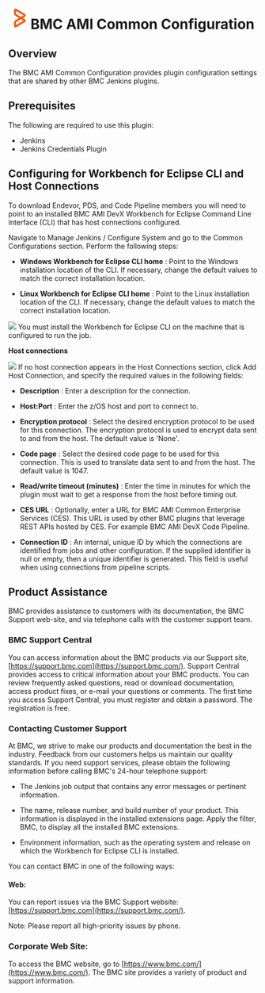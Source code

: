 # <img src="images/bmc_brandmark.png" width="45" height="45">BMC AMI Common Configuration

## Overview

The BMC AMI Common Configuration provides plugin configuration settings that are shared by other BMC Jenkins plugins.

## Prerequisites

The following are required to use this plugin:
- Jenkins
- Jenkins Credentials Plugin

## Configuring for Workbench for Eclipse CLI and Host Connections

To download Endevor, PDS, and Code Pipeline members you will need to point to an installed BMC AMI DevX Workbench for Eclipse Command Line Interface (CLI) that has host connections configured.

Navigate to Manage Jenkins / Configure System and go to the Common Configurations section. Perform the following steps:

- **Windows Workbench for Eclipse CLI home** : Point to the Windows installation location of the CLI. If necessary, change the default values to match the correct installation location.

- **Linux Workbench for Eclipse CLI home** : Point to the Linux installation location of the CLI. If necessary, change the default values to match the correct installation location.

![](docs/images/info.svg) You must install the Workbench for Eclipse CLI on the machine that is configured to run the job.

**Host connections**

![](docs/images/info.svg) If no host connection appears in the Host Connections section, click Add Host Connection, and specify the required values in the following fields:

- **Description** : Enter a description for the connection.

- **Host:Port** : Enter the z/OS host and port to connect to.

- **Encryption protocol** : Select the desired encryption protocol to be used for this connection. The encryption protocol is used to encrypt data sent to and from the host. The default value is \'None\'.

- **Code page** : Select the desired code page to be used for this connection. This is used to translate data sent to and from the host. The default value is 1047.

- **Read/write timeout (minutes)** : Enter the time in minutes for which the plugin must wait to get a response from the host before timing out.

- **CES URL** : Optionally, enter a URL for BMC AMI Common Enterprise Services (CES). This URL is used by other BMC plugins that leverage REST APIs hosted by CES. For example BMC AMI DevX Code Pipeline.

- **Connection ID** : An internal, unique ID by which the connections are identified from jobs and other configuration. If the supplied identifier is null or empty, then a unique identifier is generated. This field is useful when using connections from pipeline scripts.

## Product Assistance

BMC provides assistance to customers with its documentation, the BMC Support web-site, and via telephone calls with the customer support team.

### BMC Support Central

You can access information about the BMC products via our Support site, [https://support.bmc.com](https://support.bmc.com/). Support Central provides access to critical information about your BMC products. You can review frequently asked questions, read or download documentation, access product fixes, or e-mail your questions or comments. The first time you access Support Central, you must register and obtain a password. The registration is free.

### Contacting Customer Support

At BMC, we strive to make our products and documentation the best in the industry. Feedback from our customers helps us maintain our quality standards. If you need support services, please obtain the following information before calling BMC\'s 24-hour telephone support:

- The Jenkins job output that contains any error messages or pertinent information.

- The name, release number, and build number of your product. This information is displayed in the installed extensions page. Apply the filter, BMC, to display all the installed BMC extensions.

- Environment information, such as the operating system and release on which the Workbench for Eclipse CLI is installed.

You can contact BMC in one of the following ways:

#### Web:

You can report issues via the BMC Support website: [https://support.bmc.com](https://support.bmc.com/).

Note: Please report all high-priority issues by phone.

### Corporate Web Site:

To access the BMC website, go to [https://www.bmc.com/](https://www.bmc.com/). The BMC site provides a variety of product and support information.
